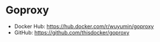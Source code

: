 # Goproxy

- Docker Hub: <https://hub.docker.com/r/wuyumin/goproxy>
- GitHub: <https://github.com/thisdocker/goproxy>
